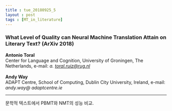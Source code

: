 ```yaml
---
title : tue_20180925_5
layout : post
tags : [MT_in_literature]
---
```


<h3>What Level of Quality can Neural Machine
Translation Attain on Literary Text? (ArXiv 2018) </h3>


<p>

<b>Antonio Toral</b><br/>
Center for Language and Cognition, University of Groningen, The Netherlands, e-mail: <em>a.
toral.ruiz@rug.nl</em><br/><br/>
<b>Andy Way</b><br/>
ADAPT Centre, School of Computing, Dublin City University, Ireland, e-mail: <em>andy.way@
adaptcentre.ie</em><br/>

</p>

<hr />
<p>
문학적 텍스트에서 PBMT와 NMT의 성능 비교.
</p>